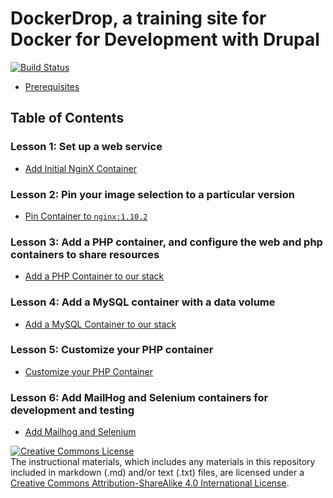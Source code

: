 # DockerDrop, a training site for Docker for Development with Drupal

[![Build Status](https://travis-ci.org/codementality/dockerdrop.svg?branch=develop)](https://travis-ci.org/codementality/dockerdrop)

* [Prerequisites](../develop/docs/prerequisites.md)

## Table of Contents

### Lesson 1:  Set up a web service
* [Add Initial NginX Container](../01-add-nginx/docs/01-add-nginx-container.md)

### Lesson 2:  Pin your image selection to a particular version
* [Pin Container to `nginx:1.10.2`](../02-pin-container-version/docs/02-pin-nginx-version.md)

### Lesson 3:  Add a PHP container, and configure the web and php containers to share resources
* [Add a PHP Container to our stack](../03-add-php-container/docs/03-add-php-container.md)

### Lesson 4:  Add a MySQL container with a data volume
* [Add a MySQL Container to our stack](../04-add-mysql-container/docs/04-add-mysql-container.md)

### Lesson 5:  Customize your PHP container
* [Customize your PHP Container](../05-customize-php-container/docs/05-customize-php-container.md)

### Lesson 6:  Add MailHog and Selenium containers for development and testing
* [Add Mailhog and Selenium](../06-add-mailhog-and-selenium/docs/06-add-mailhog-and-selenium.md)

<a rel="license" href="http://creativecommons.org/licenses/by-sa/4.0/"><img alt="Creative Commons License" style="border-width:0" src="https://i.creativecommons.org/l/by-sa/4.0/88x31.png" /></a><br />The instructional materials, which includes any materials in this repository included in markdown (.md) and/or text (.txt) files, are licensed under a <a rel="license" href="http://creativecommons.org/licenses/by-sa/4.0/">Creative Commons Attribution-ShareAlike 4.0 International License</a>.
